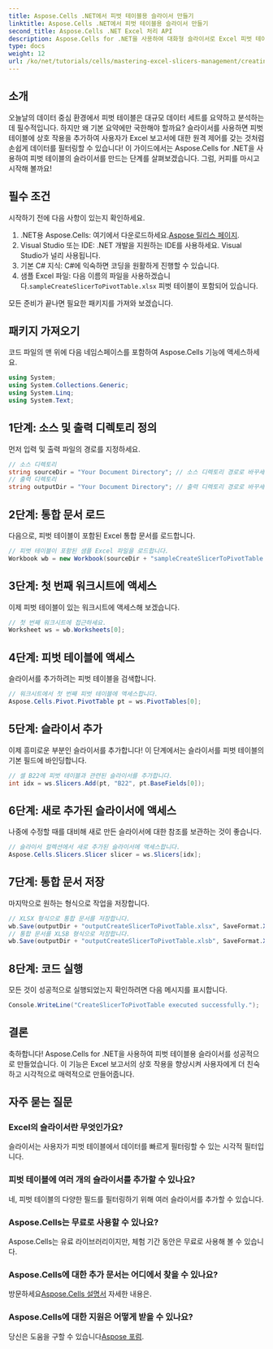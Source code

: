 ```yaml
---
title: Aspose.Cells .NET에서 피벗 테이블용 슬라이서 만들기
linktitle: Aspose.Cells .NET에서 피벗 테이블용 슬라이서 만들기
second_title: Aspose.Cells .NET Excel 처리 API
description: Aspose.Cells for .NET을 사용하여 대화형 슬라이서로 Excel 피벗 테이블을 변환하는 방법을 알아보세요. 이 포괄적인 가이드는 프로세스를 안내합니다.
type: docs
weight: 12
url: /ko/net/tutorials/cells/mastering-excel-slicers-management/creating-slicer-for-pivot-table/
---
```

## 소개

오늘날의 데이터 중심 환경에서 피벗 테이블은 대규모 데이터 세트를 요약하고 분석하는 데 필수적입니다. 하지만 왜 기본 요약에만 국한해야 할까요? 슬라이서를 사용하면 피벗 테이블에 상호 작용을 추가하여 사용자가 Excel 보고서에 대한 원격 제어를 갖는 것처럼 손쉽게 데이터를 필터링할 수 있습니다! 이 가이드에서는 Aspose.Cells for .NET을 사용하여 피벗 테이블의 슬라이서를 만드는 단계를 살펴보겠습니다. 그럼, 커피를 마시고 시작해 볼까요!

## 필수 조건

시작하기 전에 다음 사항이 있는지 확인하세요.

1. .NET용 Aspose.Cells: 여기에서 다운로드하세요.[Aspose 릴리스 페이지](https://releases.aspose.com/cells/net/).
2. Visual Studio 또는 IDE: .NET 개발을 지원하는 IDE를 사용하세요. Visual Studio가 널리 사용됩니다.
3. 기본 C# 지식: C#에 익숙하면 코딩을 원활하게 진행할 수 있습니다.
4.  샘플 Excel 파일: 다음 이름의 파일을 사용하겠습니다.`sampleCreateSlicerToPivotTable.xlsx` 피벗 테이블이 포함되어 있습니다.

모든 준비가 끝나면 필요한 패키지를 가져와 보겠습니다.

## 패키지 가져오기

코드 파일의 맨 위에 다음 네임스페이스를 포함하여 Aspose.Cells 기능에 액세스하세요.

```csharp
using System;
using System.Collections.Generic;
using System.Linq;
using System.Text;
```

## 1단계: 소스 및 출력 디렉토리 정의

먼저 입력 및 출력 파일의 경로를 지정하세요.

```csharp
// 소스 디렉토리
string sourceDir = "Your Document Directory"; // 소스 디렉토리 경로로 바꾸세요
// 출력 디렉토리
string outputDir = "Your Document Directory"; // 출력 디렉토리 경로로 바꾸세요
```

## 2단계: 통합 문서 로드

다음으로, 피벗 테이블이 포함된 Excel 통합 문서를 로드합니다.

```csharp
// 피벗 테이블이 포함된 샘플 Excel 파일을 로드합니다.
Workbook wb = new Workbook(sourceDir + "sampleCreateSlicerToPivotTable.xlsx");
```

## 3단계: 첫 번째 워크시트에 액세스

이제 피벗 테이블이 있는 워크시트에 액세스해 보겠습니다.

```csharp
// 첫 번째 워크시트에 접근하세요.
Worksheet ws = wb.Worksheets[0];
```

## 4단계: 피벗 테이블에 액세스

슬라이서를 추가하려는 피벗 테이블을 검색합니다.

```csharp
// 워크시트에서 첫 번째 피벗 테이블에 액세스합니다.
Aspose.Cells.Pivot.PivotTable pt = ws.PivotTables[0];
```

## 5단계: 슬라이서 추가

이제 흥미로운 부분인 슬라이서를 추가합니다! 이 단계에서는 슬라이서를 피벗 테이블의 기본 필드에 바인딩합니다.

```csharp
// 셀 B22에 피벗 테이블과 관련된 슬라이서를 추가합니다.
int idx = ws.Slicers.Add(pt, "B22", pt.BaseFields[0]);
```

## 6단계: 새로 추가된 슬라이서에 액세스

나중에 수정할 때를 대비해 새로 만든 슬라이서에 대한 참조를 보관하는 것이 좋습니다.

```csharp
// 슬라이서 컬렉션에서 새로 추가된 슬라이서에 액세스합니다.
Aspose.Cells.Slicers.Slicer slicer = ws.Slicers[idx];
```

## 7단계: 통합 문서 저장

마지막으로 원하는 형식으로 작업을 저장합니다.

```csharp
// XLSX 형식으로 통합 문서를 저장합니다.
wb.Save(outputDir + "outputCreateSlicerToPivotTable.xlsx", SaveFormat.Xlsx);
// 통합 문서를 XLSB 형식으로 저장합니다.
wb.Save(outputDir + "outputCreateSlicerToPivotTable.xlsb", SaveFormat.Xlsb);
```

## 8단계: 코드 실행

모든 것이 성공적으로 실행되었는지 확인하려면 다음 메시지를 표시합니다.

```csharp
Console.WriteLine("CreateSlicerToPivotTable executed successfully.");
```

## 결론

축하합니다! Aspose.Cells for .NET을 사용하여 피벗 테이블용 슬라이서를 성공적으로 만들었습니다. 이 기능은 Excel 보고서의 상호 작용을 향상시켜 사용자에게 더 친숙하고 시각적으로 매력적으로 만들어줍니다. 

## 자주 묻는 질문

### Excel의 슬라이서란 무엇인가요?
슬라이서는 사용자가 피벗 테이블에서 데이터를 빠르게 필터링할 수 있는 시각적 필터입니다.

### 피벗 테이블에 여러 개의 슬라이서를 추가할 수 있나요?
네, 피벗 테이블의 다양한 필드를 필터링하기 위해 여러 슬라이서를 추가할 수 있습니다.

### Aspose.Cells는 무료로 사용할 수 있나요?
Aspose.Cells는 유료 라이브러리이지만, 체험 기간 동안은 무료로 사용해 볼 수 있습니다.

### Aspose.Cells에 대한 추가 문서는 어디에서 찾을 수 있나요?
 방문하세요[Aspose.Cells 설명서](https://reference.aspose.com/cells/net/) 자세한 내용은.

### Aspose.Cells에 대한 지원은 어떻게 받을 수 있나요?
 당신은 도움을 구할 수 있습니다[Aspose 포럼](https://forum.aspose.com/c/cells/9).